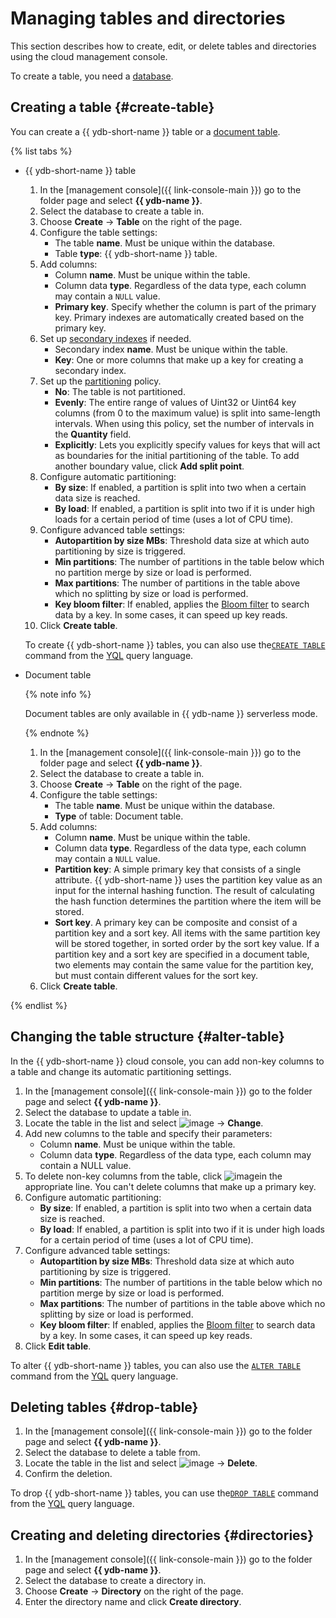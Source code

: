 # Managing tables and directories

This section describes how to create, edit, or delete tables and directories using the cloud management console.

To create a table, you need a [database](create_manage_database#create-db.md).

## Creating a table {#create-table}

You can create a {{ ydb-short-name }} table or a [document table](../concepts/dynamodb-tables.md).

{% list tabs %}

- {{ ydb-short-name }} table

   1. In the [management console]({{ link-console-main }}) go to the folder page and select **{{ ydb-name }}**.
   1. Select the database to create a table in.
   1. Choose **Create** → **Table** on the right of the page.
   1. Configure the table settings:
      * The table **name**. Must be unique within the database.
      * Table **type**: {{ ydb-short-name }} table.
   1. Add columns:
      * Column **name**. Must be unique within the table.
      * Column data **type**. Regardless of the data type, each column may contain a `NULL` value.
      * **Primary key**. Specify whether the column is part of the primary key. Primary indexes are automatically created based on the primary key.
   1. Set up [secondary indexes](https://ydb.tech/en/docs/concepts/secondary_indexes) if needed.
      * Secondary index **name**. Must be unique within the table.
      * **Key**: One or more columns that make up a key for creating a secondary index.
   1. Set up the [partitioning](https://ydb.tech/en/docs/concepts/datamodel) policy.
      * **No**: The table is not partitioned.
      * **Evenly**: The entire range of values of Uint32 or Uint64 key columns (from 0 to the maximum value) is split into same-length intervals. When using this policy, set the number of intervals in the **Quantity** field.
      * **Explicitly**: Lets you explicitly specify values for keys that will act as boundaries for the initial partitioning of the table. To add another boundary value, click **Add split point**.
   1. Configure automatic partitioning:
      * **By size**: If enabled, a partition is split into two when a certain data size is reached.
      * **By load**: If enabled, a partition is split into two if it is under high loads for a certain period of time (uses a lot of CPU time).
   1. Configure advanced table settings:
      * **Autopartition by size MBs**: Threshold data size at which auto partitioning by size is triggered.
      * **Min partitions**: The number of partitions in the table below which no partition merge by size or load is performed.
      * **Max partitions**: The number of partitions in the table above which no splitting by size or load is performed.
      * **Key bloom filter**: If enabled, applies the [Bloom filter](https://en.wikipedia.org/wiki/Bloom_filter) to search data by a key. In some cases, it can speed up key reads.
   1. Click **Create table**.

   To create {{ ydb-short-name }} tables, you can also use the[`CREATE TABLE`](https://ydb.tech/en/docs/yql/reference/syntax/create_table) command from the [YQL](https://ydb.tech/en/docs/getting_started/yql) query language.

- Document table

   {% note info %}

   Document tables are only available in {{ ydb-name }} serverless mode.

   {% endnote %}

   1. In the [management console]({{ link-console-main }}) go to the folder page and select **{{ ydb-name }}**.
   1. Select the database to create a table in.
   1. Choose **Create** → **Table** on the right of the page.
   1. Configure the table settings:
      * The table **name**. Must be unique within the database.
      * **Type** of table: Document table.
   1. Add columns:
      * Column **name**. Must be unique within the table.
      * Column data **type**. Regardless of the data type, each column may contain a `NULL` value.
      * **Partition key**: A simple primary key that consists of a single attribute. {{ ydb-short-name }} uses the partition key value as an input for the internal hashing function. The result of calculating the hash function determines the partition where the item will be stored.
      * **Sort key**. A primary key can be composite and consist of a partition key and a sort key. All items with the same partition key will be stored together, in sorted order by the sort key value. If a partition key and a sort key are specified in a document table, two elements may contain the same value for the partition key, but must contain different values for the sort key.
   1. Click **Create table**.

{% endlist %}

## Changing the table structure {#alter-table}

In the {{ ydb-short-name }} cloud console, you can add non-key columns to a table and change its automatic partitioning settings.

1. In the [management console]({{ link-console-main }}) go to the folder page and select **{{ ydb-name }}**.
1. Select the database to update a table in.
1. Locate the table in the list and select ![image](../../_assets/horizontal-ellipsis.svg) → **Change**.
1. Add new columns to the table and specify their parameters:
   * Column **name**. Must be unique within the table.
   * Column data **type**. Regardless of the data type, each column may contain a NULL value.
1. To delete non-key columns from the table, click ![image](../../_assets/cross.svg)in the appropriate line. You can't delete columns that make up a primary key.
1. Configure automatic partitioning:
   * **By size**: If enabled, a partition is split into two when a certain data size is reached.
   * **By load**: If enabled, a partition is split into two if it is under high loads for a certain period of time (uses a lot of CPU time).
1. Configure advanced table settings:
   * **Autopartition by size MBs**: Threshold data size at which auto partitioning by size is triggered.
   * **Min partitions**: The number of partitions in the table below which no partition merge by size or load is performed.
   * **Max partitions**: The number of partitions in the table above which no splitting by size or load is performed.
   * **Key bloom filter**: If enabled, applies the [Bloom filter](https://en.wikipedia.org/wiki/Bloom_filter) to search data by a key. In some cases, it can speed up key reads.
1. Click **Edit table**.

To alter {{ ydb-short-name }} tables, you can also use the [`ALTER TABLE`](https://ydb.tech/en/docs/yql/reference/syntax/alter_table) command from the [YQL](https://ydb.tech/en/docs/yql/reference/) query language.

## Deleting tables {#drop-table}

1. In the [management console]({{ link-console-main }}) go to the folder page and select **{{ ydb-name }}**.
1. Select the database to delete a table from.
1. Locate the table in the list and select ![image](../../_assets/horizontal-ellipsis.svg) → **Delete**.
1. Confirm the deletion.

To drop {{ ydb-short-name }} tables, you can use the[`DROP TABLE`](https://ydb.tech/en/docs/yql/reference/syntax/drop_table) command from the [YQL](https://ydb.tech/en/docs/getting_started/yql) query language.

## Creating and deleting directories {#directories}

1. In the [management console]({{ link-console-main }}) go to the folder page and select **{{ ydb-name }}**.
1. Select the database to create a directory in.
1. Choose **Create** → **Directory** on the right of the page.
1. Enter the directory name and click **Create directory**.